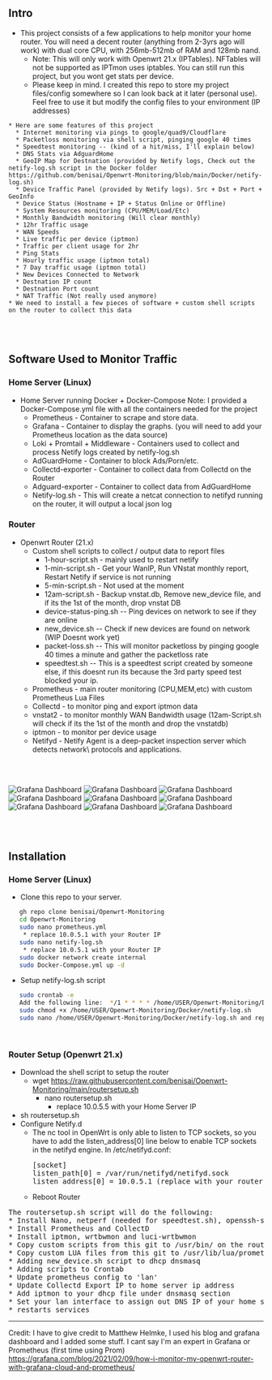 
## Intro
* This project consists of a few applications to help monitor your home router. You will need a decent router (anything from 2-3yrs ago will work) with dual core CPU, with 256mb-512mb of RAM and 128mb nand. 
  * Note: This will only work with Openwrt 21.x (IPTables). NFTables will not be supported as IPTmon uses iptables. You can still run this project, but you wont get stats per device. 
  * Please keep in mind. I created this repo to store my project files/config somewhere so I can look back at it later (personal use). Feel free to use it but modify the config files to your environment (IP addresses)
```
* Here are some features of this project
  * Internet monitoring via pings to google/quad9/Cloudflare
  * Packetloss monitoring via shell script, pinging google 40 times
  * Speedtest monitoring -- (kind of a hit/miss, I'll explain below)
  * DNS Stats via AdguardHome
  * GeoIP Map for Destnation (provided by Netify logs, Check out the netify-log.sh script in the Docker folder https://github.com/benisai/Openwrt-Monitoring/blob/main/Docker/netify-log.sh)
  * Device Traffic Panel (provided by Netify logs). Src + Dst + Port + GeoInfo 
  * Device Status (Hostname + IP + Status Online or Offline)
  * System Resources monitoring (CPU/MEM/Load/Etc)
  * Monthly Bandwidth monitoring (Will clear monthly)
  * 12hr Traffic usage
  * WAN Speeds
  * Live traffic per device (iptmon)
  * Traffic per client usage for 2hr
  * Ping Stats
  * Hourly traffic usage (iptmon total)
  * 7 Day traffic usage (iptmon total)
  * New Devices Connected to Network
  * Destnation IP count
  * Destnation Port count
  * NAT Traffic (Not really used anymore)
* We need to install a few pieces of software + custom shell scripts on the router to collect this data  
```

</br>
</br>

## Software Used to Monitor Traffic
### Home Server (Linux)
* Home Server running Docker + Docker-Compose
  Note:  I provided a Docker-Compose.yml file with all the containers needed for the project
  * Prometheus - Container to scrape and store data.
  * Grafana - Container to display the graphs. (you will need to add your Prometheus location as the data source)
  * Loki + Promtail + Middleware - Containers used to collect and process Netify logs created by netify-log.sh
  * AdGuardHome - Container to block Ads/Porn/etc.
  * Collectd-exporter - Container to collect data from Collectd on the Router
  * Adguard-exporter - Container to collect data from AdGuardHome
  * Netify-log.sh - This will create a netcat connection to netifyd running on the router, it will output a local json log 

### Router
* Openwrt Router (21.x)
  * Custom shell scripts to collect / output data to report files 
    * 1-hour-script.sh - mainly used to restart netify
    * 1-min-script.sh - Get your WanIP, Run VNstat monthly report, Restart Netify if service is not running
    * 5-min-script.sh - Not used at the moment
    * 12am-script.sh - Backup vnstat.db, Remove new_device file, and if its the 1st of the month, drop vnstat DB
    * device-status-ping.sh -- Ping devices on network to see if they are online
    * new_device.sh -- Check if new devices are found on network (WIP Doesnt work yet)
    * packet-loss.sh -- This will monitor packetloss by pinging google 40 times a minute and gather the packetloss rate
    * speedtest.sh -- This is a speedtest script created by someone else, if this doesnt run its because the 3rd party speed test blocked your ip.
  * Prometheus - main router monitoring (CPU,MEM,etc) with custom Prometheus Lua Files
  * Collectd - to monitor ping and export iptmon data
  * vnstat2 - to monitor monthly WAN Bandwidth usage (12am-Script.sh will check if its the 1st of the month and drop the vnstatdb)
  * iptmon - to monitor per device usage
  * Netifyd - Netify Agent is a deep-packet inspection server which detects network\\ protocols and applications.


</br>
</br>


![Grafana Dashboard](https://github.com/benisai/Openwrt-Monitoring/blob/main/screenshots/Dashboard1.PNG)
![Grafana Dashboard](https://github.com/benisai/Openwrt-Monitoring/blob/main/screenshots/Dashboard2.PNG)
![Grafana Dashboard](https://github.com/benisai/Openwrt-Monitoring/blob/main/screenshots/Dashboard3.PNG)
![Grafana Dashboard](https://github.com/benisai/Openwrt-Monitoring/blob/main/screenshots/Dashboard4.PNG)
![Grafana Dashboard](https://github.com/benisai/Openwrt-Monitoring/blob/main/screenshots/Dashboard5.PNG)
![Grafana Dashboard](https://github.com/benisai/Openwrt-Monitoring/blob/main/screenshots/Dashboard6.PNG)
![Grafana Dashboard](https://github.com/benisai/Openwrt-Monitoring/blob/main/screenshots/Dashboard7.PNG)
![Grafana Dashboard](https://github.com/benisai/Openwrt-Monitoring/blob/main/screenshots/Dashboard8.PNG)
![Grafana Dashboard](https://github.com/benisai/Openwrt-Monitoring/blob/main/screenshots/Dashboard9.PNG)


</br>
</br>

## Installation
### Home Server (Linux)

* Clone this repo to your server. 
```sh
   gh repo clone benisai/Openwrt-Monitoring
   cd Openwrt-Monitoring
   sudo nano prometheus.yml 
    * replace 10.0.5.1 with your Router IP
   sudo nano netify-log.sh 
    * replace 10.0.5.1 with your Router IP
   sudo docker network create internal
   sudo Docker-Compose.yml up -d
```
  * Setup netify-log.sh script
```sh
   sudo crontab -e
   Add the following line:  */1 * * * * /home/USER/Openwrt-Monitoring/Docker/netify-log.sh >> /var/log/crontab.netify.txt 2>&1  
   sudo chmod +x /home/USER/Openwrt-Monitoring/Docker/netify-log.sh  
   sudo nano /home/USER/Openwrt-Monitoring/Docker/netify-log.sh and replace the IP + hostname for each device
```
</br>

### Router Setup (Openwrt 21.x)
* Download the shell script to setup the router
  * wget https://raw.githubusercontent.com/benisai/Openwrt-Monitoring/main/routersetup.sh
    * nano routersetup.sh
      * replace 10.0.5.5 with your Home Server IP
* sh routersetup.sh
* Configure Netify.d
  * The nc tool in OpenWrt is only able to listen to TCP sockets, so you have to add the listen_address[0] line below to enable TCP sockets in the netifyd engine. In /etc/netifyd.conf:
    <pre>
    [socket]
    listen_path[0] = /var/run/netifyd/netifyd.sock
    listen_address[0] = 10.0.5.1 (replace with your routers IP address)   
    </pre>
  * Reboot Router

<pre>
The routersetup.sh script will do the following:
* Install Nano, netperf (needed for speedtest.sh), openssh-sftp-server,vnstat
* Install Prometheus and CollectD
* Install iptmon, wrtbwmon and luci-wrtbwmon
* Copy custom scripts from this git to /usr/bin/ on the router
* Copy custom LUA files from this git to /usr/lib/lua/prometheus-collectors on the router.
* Adding new_device.sh script to dhcp dnsmasq
* Adding scripts to Crontab
* Update prometheus config to 'lan'
* Update Collectd Export IP to home server ip address
* Add iptmon to your dhcp file under dnsmasq section
* Set your lan interface to assign out DNS IP of your home server
* restarts services
</pre>


--------

Credit: I have to give credit to Matthew Helmke, I used his blog and grafana dashboard and I added some stuff. I cant say I'm an expert in Grafana or Prometheus (first time using Prom) https://grafana.com/blog/2021/02/09/how-i-monitor-my-openwrt-router-with-grafana-cloud-and-prometheus/



